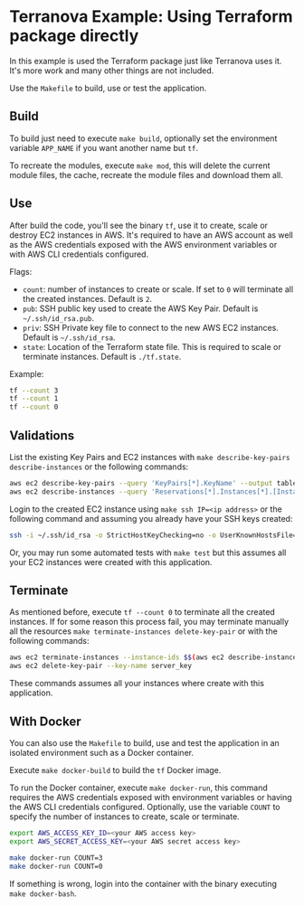 # Terranova Example: Using Terraform package directly

In this example is used the Terraform package just like Terranova uses it. It's more work and many other things are not included.

Use the `Makefile` to build, use or test the application.

## Build

To build just need to execute `make build`, optionally set the environment variable `APP_NAME` if you want another name but `tf`.

To recreate the modules, execute `make mod`, this will delete the current module files, the cache, recreate the module files and download them all.

## Use

After build the code, you'll see the binary `tf`, use it to create, scale or destroy EC2 instances in AWS. It's required to have an AWS account as well as the AWS credentials exposed with the AWS environment variables or with AWS CLI credentials configured.

Flags:

* `count`: number of instances to create or scale. If set to `0` will terminate all the created instances. Default is `2`.
* `pub`: SSH public key used to create the AWS Key Pair. Default is `~/.ssh/id_rsa.pub`.
* `priv`: SSH Private key file to connect to the new AWS EC2 instances. Default is `~/.ssh/id_rsa`.
* `state`: Location of the Terraform state file. This is required to scale or terminate instances. Default is `./tf.state`.

Example:

```bash
tf --count 3
tf --count 1
tf --count 0
```

## Validations

List the existing Key Pairs and EC2 instances with `make describe-key-pairs describe-instances` or the following commands:

```bash
aws ec2 describe-key-pairs --query 'KeyPairs[*].KeyName' --output table
aws ec2 describe-instances --query 'Reservations[*].Instances[*].[InstanceId, PublicIpAddress, State.Name]' --output table
```

Login to the created EC2 instance using `make ssh IP=<ip address>` or the following command and assuming you already have your SSH keys created:	

```bash
ssh -i ~/.ssh/id_rsa -o StrictHostKeyChecking=no -o UserKnownHostsFile=/dev/null ubuntu@$(IP)
```

Or, you may run some automated tests with `make test` but this assumes all your EC2 instances were created with this application.

## Terminate

As mentioned before, execute `tf --count 0` to terminate all the created instances. If for some reason this process fail, you may terminate manually all the resources `make terminate-instances delete-key-pair` or with the following commands:

```bash
aws ec2 terminate-instances --instance-ids $$(aws ec2 describe-instances --query 'Reservations[*].Instances[*].InstanceId' --output text | tr '\n' ' ')
aws ec2 delete-key-pair --key-name server_key
```

These commands assumes all your instances where create with this application.

## With Docker

You can also use the `Makefile` to build, use and test the application in an isolated environment such as a Docker container.

Execute `make docker-build` to build the `tf` Docker image. 

To run the Docker container, execute  `make docker-run`, this command requires the AWS credentials exposed with environment variables or having the AWS CLI credentials configured. Optionally, use the variable `COUNT` to specify the number of instances to create, scale or terminate.

```bash
export AWS_ACCESS_KEY_ID=<your AWS access key>
export AWS_SECRET_ACCESS_KEY=<your AWS secret access key>

make docker-run COUNT=3
make docker-run COUNT=0
```

If something is wrong, login into the container with the binary executing `make docker-bash`.
